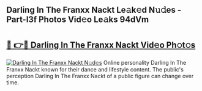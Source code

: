 ## Darling In The Franxx Nackt Le𝚊k𝚎d N𝚞𝚍es - Part-l3f Photos Vid𝚎o Le𝚊ks 94dVm

# <h2><a href="http://fb2bvn3.evod.top/?m=Darling+In+The+Franxx+Nackt">🔗 👉🔴 Darling In The Franxx Nackt Vid𝚎o Ph𝚘t𝚘s</a></h2>

[![Darling In The Franxx Nackt N𝚞d𝚎s](https://i.imgur.com/8V9OHl7.gif)](http://fb2bvn3.evod.top/?m=Darling+In+The+Franxx+Nackt)
Online personality Darling In The Franxx Nackt known for their dance and lifestyle content. The public's perception Darling In The Franxx Nackt of a public figure can change over time. 
